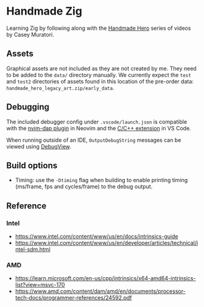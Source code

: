 # Handmade Zig

Learning Zig by following along with the [Handmade Hero](https://handmadehero.org/) series of videos by Casey Muratori.


## Assets
Graphical assets are not included as they are not created by me. They need to be added to the `data/` directory manually. We currently expect the `test` and `test2` directories of assets found in this location of the pre-order data: `handmade_hero_legacy_art.zip/early_data`.

## Debugging
The included debugger config under `.vscode/launch.json` is compatible with the [nvim-dap plugin](https://github.com/mfussenegger/nvim-dap) in Neovim and the [C/C++ extension](https://github.com/Microsoft/vscode-cpptools) in VS Code.

When running outside of an IDE, `OutputDebugString` messages can be viewed using [DebugView](https://learn.microsoft.com/en-us/sysinternals/downloads/debugview).

## Build options
* Timing: use the `-Dtiming` flag when building to enable printing timing (ms/frame, fps and cycles/frame) to the debug output.

## Reference

### Intel
* https://www.intel.com/content/www/us/en/docs/intrinsics-guide
* https://www.intel.com/content/www/us/en/developer/articles/technical/intel-sdm.html

### AMD
* https://learn.microsoft.com/en-us/cpp/intrinsics/x64-amd64-intrinsics-list?view=msvc-170
* https://www.amd.com/content/dam/amd/en/documents/processor-tech-docs/programmer-references/24592.pdf
